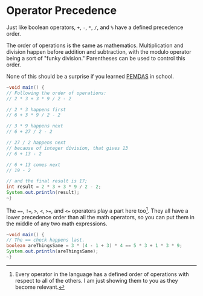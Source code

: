 # Operator Precedence

Just like boolean operators, `+`, `-`, `*`, `/`, and `%` have a defined precedence order.

The order of operations is the same as mathematics. Multiplication and division happen before
addition and subtraction, with the modulo operator being a sort of "funky division."
Parentheses can be used to control this order.

None of this should be a surprise if you learned [PEMDAS](https://www.khanacademy.org/math/cc-seventh-grade-math/cc-7th-negative-numbers-multiply-and-divide/cc-7th-order-of-operations/v/introduction-to-order-of-operations) in school.

```java
~void main() {
// Following the order of operations:
// 2 * 3 + 3 * 9 / 2 - 2

// 2 * 3 happens first
// 6 + 3 * 9 / 2 - 2

// 3 * 9 happens next
// 6 + 27 / 2 - 2

// 27 / 2 happens next
// because of integer division, that gives 13
// 6 + 13 - 2

// 6 + 13 comes next
// 19 - 2

// and the final result is 17;
int result = 2 * 3 + 3 * 9 / 2 - 2;
System.out.println(result);
~}
```

The `==`, `!=`, `>`, `<`, `>=`, and `<=` operators play a part here too[^theyalldo]. They all have a lower precedence order than all the math operators, so you can
put them in the middle of any two math expressions.

```java
~void main() {
// The == check happens last.
boolean areThingsSame = 3 * (4 - 1 + 3) * 4 == 5 * 3 + 1 * 3 * 9;
System.out.println(areThingsSame);
~}
```

[^theyalldo]: Every operator in the language has a defined order of operations with respect to all of the others. I am just showing them to you as they become relevant.

